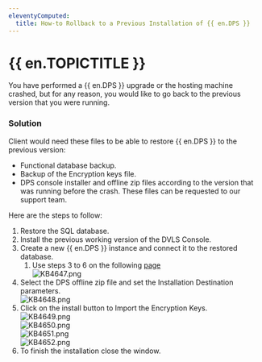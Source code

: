 ```yaml
---
eleventyComputed:
  title: How-to Rollback to a Previous Installation of {{ en.DPS }}
---
```

# {{ en.TOPICTITLE }}
You have performed a {{ en.DPS }} upgrade or the hosting machine crashed, but for any reason, you would like to go back to the previous version that you were running.
### Solution
Client would need these files to be able to restore {{ en.DPS }} to the previous version:  

* Functional database backup.
* Backup of the Encryption keys file.
* DPS console installer and offline zip files according to the version that was running before the crash. These files can be requested to our support team.  

Here are the steps to follow:  

1. Restore the SQL database.
1. Install the previous working version of the DVLS Console.
1. Create a new {{ en.DPS }} instance and connect it to the restored database.
    1. Use steps 3 to 6 on the following [page](https://helpserver.devolutions.net/install_createrdmsinstance.html)  
![KB4647.png](/img/en/kb/KB4647.png)
1. Select the DPS offline zip file and set the Installation Destination parameters.  
![KB4648.png](/img/en/kb/KB4648.png)
1. Click on the install button to Import the Encryption Keys.  
![KB4649.png](/img/en/kb/KB4649.png)  
![KB4650.png](/img/en/kb/KB4650.png)  
![KB4651.png](/img/en/kb/KB4651.png)  
![KB4652.png](/img/en/kb/KB4652.png)  
1. To finish the installation close the window.
